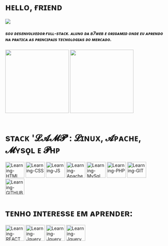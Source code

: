 <div>
  <h1>ʜᴇʟʟᴏ, ғʀɪᴇɴᴅ</h1>
  <img src="https://c.tenor.com/o4d_RelT_pEAAAAM/hello-october.gif"><br>
  <h5>sᴏᴜ ᴅᴇsᴇɴᴠᴏʟᴠᴇᴅᴏʀ ғᴜʟʟ-sᴛᴀᴄᴋ. ᴀʟᴜɴᴏ ᴅᴀ ʙ7ᴡᴇʙ ᴇ ᴏʀɪɢᴀᴍɪᴅ ᴏɴᴅᴇ ᴇᴜ ᴀᴘʀᴇɴᴅᴏ ɴᴀ ᴘʀᴀᴛɪᴄᴀ ᴀs ᴘʀɪɴᴄɪᴘᴀɪs ᴛᴇᴄɴᴏʟᴏɢɪᴀs ᴅᴏ ᴍᴇʀᴄᴀᴅᴏ.</h5> 
</div>
<div>
  <img height="200em" src="https://github-readme-stats.vercel.app/api?username=WellSantos-Dev&show_icons=true&theme=dracula">
  <img height="200em" src="https://github-readme-stats.vercel.app/api/top-langs/?username=WellSantos-Dev&layout=compact&langs_count=8&theme=dracula">
</div><br>
<div display="inline-block">
  <h1 text-align: "center">sᴛᴀᴄᴋ '𝓛𝓐𝓜𝓟': 𝓛ɪɴᴜx, 𝓐ᴘᴀᴄʜᴇ, 𝓜ʏsǫʟ ᴇ 𝓟ʜᴘ</h1>
<img alt="Learning-HTML" height="50" width="60" src="https://cdn.jsdelivr.net/gh/devicons/devicon/icons/html5/html5-original.svg">
<img alt="Learning-CSS" height="50" width="60" src="https://cdn.jsdelivr.net/gh/devicons/devicon/icons/css3/css3-original.svg">
<img alt="Learning-JS" height="50" width="60" src="https://cdn.jsdelivr.net/gh/devicons/devicon/icons/javascript/javascript-original.svg">
<img alt="Learning-Apache" height="50" width="60" src="https://cdn.jsdelivr.net/gh/devicons/devicon/icons/apache/apache-original.svg">
<img alt="Learning-MySql" height="50" width="60" src="https://cdn.jsdelivr.net/gh/devicons/devicon/icons/mysql/mysql-original-wordmark.svg">
<img alt="Learning-PHP" height="50" width="60" src="https://cdn.jsdelivr.net/gh/devicons/devicon/icons/php/php-original.svg">
<img alt="Learning-GIT" height="50" width="60" src="https://cdn.jsdelivr.net/gh/devicons/devicon/icons/git/git-original.svg">
<img alt="Learning-GITHUB" height="50" width="60" src="https://cdn.jsdelivr.net/gh/devicons/devicon/icons/github/github-original-wordmark.svg">
  
  
  <h1 text-align: "center">ᴛᴇɴʜᴏ ɪɴᴛᴇʀᴇssᴇ ᴇᴍ ᴀᴘʀᴇɴᴅᴇʀ: </h1>
  <img alt="Learning-REACT" height="50" width="60" src="https://cdn.jsdelivr.net/gh/devicons/devicon/icons/react/react-original.svg">
  <img alt="Learning-Jquery" height="50" width="60" src="https://cdn.jsdelivr.net/gh/devicons/devicon/icons/nodejs/nodejs-plain-wordmark.svg">
  <img alt="Learning-Jquery" height="50" width="60" src="https://cdn.jsdelivr.net/gh/devicons/devicon/icons/jquery/jquery-original.svg">
  <img alt="Learning-Jquery" height="50" width="60" src="https://cdn.jsdelivr.net/gh/devicons/devicon/icons/python/python-original.svg">


</div><br>
